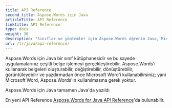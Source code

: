 ```yaml
---
title: API Reference
second_title: Aspose.Words için Java
articleTitle: API Reference
linktitle: API Reference
type: docs
weight: 30
description: "Sınıflar ve yöntemler için Aspose.Words öğrenin Java, Microsoft Word kullanmadan belgeleri oluşturmak, dönüştürmek, değiştirmek, görüntülemek ve yazdırmak."
url: /tr/java/api-reference/
---
```


Aspose.Words için Java bir sınıf kütüphanesidir ve bu sayede uygulamalarınız çeşitli belge işlemeyi gerçekleştirebilir. Aspose.Words'ı kullanarak belgeleri oluşturabilir, değiştirebilir, dönüştürebilir, görüntüleyebilir ve yazdırmadan önce Microsoft Word'i kullanabilirsiniz; yani Microsoft Word, Aspose.Words'ın kullanılmasına gerek yoktur.

Aspose.Words için Java tamamen Java'da yazıldı

En yeni API Reference [Aspose.Words for Java API Reference](https://reference.aspose.com/words/java/)'da bulunabilir.
